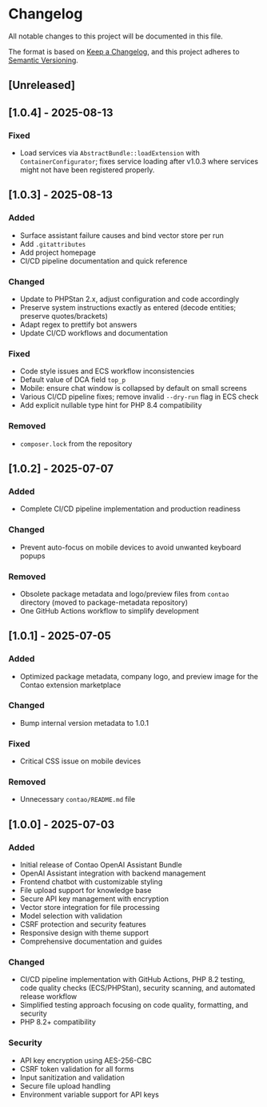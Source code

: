 # Changelog

All notable changes to this project will be documented in this file.

The format is based on [Keep a Changelog](https://keepachangelog.com/en/1.0.0/),
and this project adheres to [Semantic Versioning](https://semver.org/spec/v2.0.0.html).

## [Unreleased]

## [1.0.4] - 2025-08-13

### Fixed
- Load services via `AbstractBundle::loadExtension` with `ContainerConfigurator`; fixes service loading after v1.0.3 where services might not have been registered properly.

## [1.0.3] - 2025-08-13

### Added
- Surface assistant failure causes and bind vector store per run
- Add `.gitattributes`
- Add project homepage
- CI/CD pipeline documentation and quick reference

### Changed
- Update to PHPStan 2.x, adjust configuration and code accordingly
- Preserve system instructions exactly as entered (decode entities; preserve quotes/brackets)
- Adapt regex to prettify bot answers
- Update CI/CD workflows and documentation

### Fixed
- Code style issues and ECS workflow inconsistencies
- Default value of DCA field `top_p`
- Mobile: ensure chat window is collapsed by default on small screens
- Various CI/CD pipeline fixes; remove invalid `--dry-run` flag in ECS check
- Add explicit nullable type hint for PHP 8.4 compatibility

### Removed
- `composer.lock` from the repository

## [1.0.2] - 2025-07-07

### Added
- Complete CI/CD pipeline implementation and production readiness

### Changed
- Prevent auto-focus on mobile devices to avoid unwanted keyboard popups

### Removed
- Obsolete package metadata and logo/preview files from `contao` directory (moved to package-metadata repository)
- One GitHub Actions workflow to simplify development

## [1.0.1] - 2025-07-05

### Added
- Optimized package metadata, company logo, and preview image for the Contao extension marketplace

### Changed
- Bump internal version metadata to 1.0.1

### Fixed
- Critical CSS issue on mobile devices

### Removed
- Unnecessary `contao/README.md` file

## [1.0.0] - 2025-07-03

### Added
- Initial release of Contao OpenAI Assistant Bundle
- OpenAI Assistant integration with backend management
- Frontend chatbot with customizable styling
- File upload support for knowledge base
- Secure API key management with encryption
- Vector store integration for file processing
- Model selection with validation
- CSRF protection and security features
- Responsive design with theme support
- Comprehensive documentation and guides

### Changed
- CI/CD pipeline implementation with GitHub Actions, PHP 8.2 testing, code quality checks (ECS/PHPStan), security scanning, and automated release workflow
- Simplified testing approach focusing on code quality, formatting, and security
- PHP 8.2+ compatibility

### Security
- API key encryption using AES-256-CBC
- CSRF token validation for all forms
- Input sanitization and validation
- Secure file upload handling
- Environment variable support for API keys